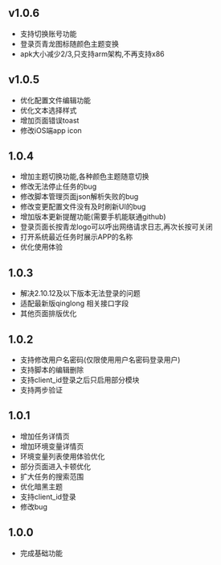 ## v1.0.6
* 支持切换账号功能
* 登录页青龙图标随颜色主题变换
* apk大小减少2/3,只支持arm架构,不再支持x86

## v1.0.5
* 优化配置文件编辑功能
* 优化文本选择样式
* 增加页面错误toast
* 修改iOS端app icon

## 1.0.4
* 增加主题切换功能,各种颜色主题随意切换
* 修改无法停止任务的bug
* 修改脚本管理页面json解析失败的bug
* 修改变更配置文件没有及时刷新UI的bug
* 增加版本更新提醒功能(需要手机能联通github)
* 登录页面长按青龙logo可以呼出网络请求日志,再次长按可关闭
* 打开系统最近任务时展示APP的名称
* 优化使用体验

## 1.0.3

* 解决2.10.12及以下版本无法登录的问题
* 适配最新版qinglong 相关接口字段
* 其他页面排版优化

## 1.0.2

* 支持修改用户名密码(仅限使用用户名密码登录用户)
* 支持脚本的编辑删除
* 支持client_id登录之后只启用部分模块
* 支持两步验证

## 1.0.1

* 增加任务详情页
* 增加环境变量详情页
* 环境变量列表使用体验优化
* 部分页面进入卡顿优化
* 扩大任务的搜索范围
* 优化暗黑主题
* 支持client_id登录
* 修改bug

## 1.0.0

* 完成基础功能
